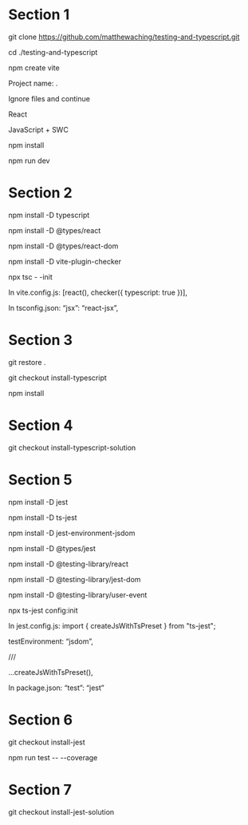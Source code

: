 # Section 1

git clone https://github.com/matthewaching/testing-and-typescript.git

cd ./testing-and-typescript

npm create vite

Project name: .

Ignore files and continue

React

JavaScript + SWC


npm install

npm run dev

# Section 2
npm install -D typescript

npm install -D @types/react

npm install -D @types/react-dom

npm install -D vite-plugin-checker

npx tsc - -init

In vite.config.js: [react(), checker({ typescript: true })],

In tsconfig.json: “jsx”: “react-jsx”,

# Section 3
git restore .

git checkout install-typescript

npm  install

# Section 4
git checkout install-typescript-solution

# Section 5
npm install -D jest

npm install -D ts-jest

npm install -D jest-environment-jsdom

npm install -D @types/jest

npm install -D @testing-library/react

npm install -D @testing-library/jest-dom

npm install -D @testing-library/user-event

npx ts-jest config:init

In jest.config.js: import { createJsWithTsPreset } from "ts-jest";

testEnvironment: “jsdom”,

///

…createJsWithTsPreset(),

In package.json: “test”: “jest”

# Section 6
git checkout install-jest

npm run test  --  --coverage

# Section 7
git checkout install-jest-solution
